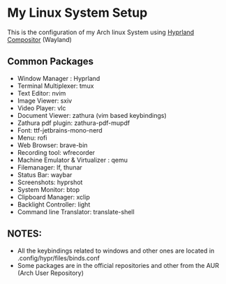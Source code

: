 # My Linux System Setup

This is the configuration of my Arch linux System using [Hyprland Compositor](https://hyprland.org/) (Wayland)

## Common Packages
- Window Manager : Hyprland
- Terminal Multiplexer: tmux
- Text Editor: nvim
- Image Viewer: sxiv
- Video Player: vlc
- Document Viewer: zathura (vim based keybindings)
- Zathura pdf plugin: zathura-pdf-mupdf
- Font: ttf-jetbrains-mono-nerd
- Menu: rofi 
- Web Browser: brave-bin 
- Recording tool: wfrecorder
- Machine Emulator & Virtualizer : qemu
- Filemanager: lf, thunar
- Status Bar: waybar
- Screenshots: hyprshot
- System Monitor: btop
- Clipboard Manager: xclip
- Backlight Controller: light
- Command line Translator: translate-shell
 
## NOTES:
- All the keybindings related to windows and other ones are located in .config/hypr/files/binds.conf
- Some packages are in the official repositories and other from the AUR (Arch User Repository)
